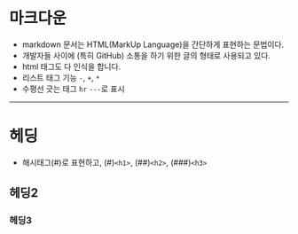 # 마크다운
- markdown 문서는 HTML(MarkUp Language)을 간단하게 표현하는 문법이다.
- 개발자들 사이에 (특히 GitHub) 소통을 하기 위한 글의 형태로 사용되고 있다.
- html 태그도 다 인식을 합니다.
- 리스트 태그 기능 `-`, `+`, `*`
- 수평선 긋는 태그 `hr` `---`로 표시

---
 
# 헤딩
- 해시태그(#)로 표현하고, (#)`<h1>`, (##)`<h2>`, (###)`<h3>`

## 헤딩2

### 헤딩3